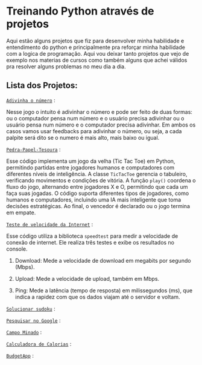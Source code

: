 
# Treinando Python através de projetos

Aqui estão alguns projetos que fiz para desenvolver minha habilidade e entendimento do python e principalmente pra reforçar minha habilidade com a logica de programação. Aqui vou deixar tanto projetos que vejo de exemplo nos materias de cursos como também alguns que achei válidos pra resolver alguns problemas no meu dia a dia.

## Lista dos Projetos: 

[`Adivinha o número`](https://github.com/maquisaao/treining_python/tree/main/what_the_number) : 

Nesse jogo o intuito é adivinhar o número e pode ser feito de duas formas: ou o computador pensa num número e o usuário precisa adivinhar ou o usuário pensa num número e o computador precisa adivinhar. Em ambos os casos vamos usar feedbacks para adivinhar o número, ou seja, a cada palpite será dito se o numero é mais alto, mais baixo ou igual.

[`Pedra-Papel-Tesoura`](https://github.com/maquisaao/treining_python/blob/main/tic_tac_toe) : 

Esse código implementa um jogo da velha (Tic Tac Toe) em Python, permitindo partidas entre jogadores humanos e computadores com diferentes níveis de inteligência. A classe `TicTacToe` gerencia o tabuleiro, verificando movimentos e condições de vitória. A função `play()` coordena o fluxo do jogo, alternando entre jogadores X e O, permitindo que cada um faça suas jogadas. O código suporta diferentes tipos de jogadores, como humanos e computadores, incluindo uma IA mais inteligente que toma decisões estratégicas. Ao final, o vencedor é declarado ou o jogo termina em empate.

[`Teste de velocidade da Internet`](https://github.com/maquisaao/treining_python/blob/main/test_internet) :

Esse código utiliza a biblioteca `speedtest` para medir a velocidade de conexão de internet. Ele realiza três testes e exibe os resultados no console.

1. Download: Mede a velocidade de download em megabits por segundo (Mbps).

2. Upload: Mede a velocidade de upload, também em Mbps.

3. Ping: Mede a latência (tempo de resposta) em milissegundos (ms), que indica a rapidez com que os dados viajam até o servidor e voltam.

[`Solucionar sudoku`](https://github.com/maquisaao/treining_python/blob/main/test_internet) :

[`Pesquisar no Google`](https://github.com/maquisaao/treining_python/blob/main/test_internet) :

[`Campo Minado`](https://github.com/maquisaao/treining_python/blob/main/test_internet) :

[`Calculadora de Calorias`](https://github.com/maquisaao/treining_python/blob/main/test_internet) :

[`BudgetApp`](https://github.com/maquisaao/treining_python/blob/main/test_internet) :
